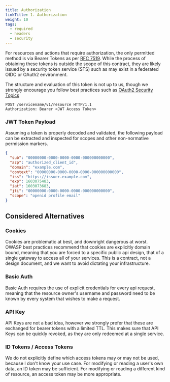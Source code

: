 ```yaml
---
title: Authorization
linkTitle: 1. Authorization
weight: 10
tags:
  - required
  - headers
  - security
---
```


For resources and actions that require authorization, the only permitted method is via Bearer Tokens as per
[RFC 7519](https://www.rfc-editor.org/info/rfc7519). While the process of obtaining these tokens is outside the
scope of this contract, they are likely issued by a security token service (STS) such as may exist in a federated OIDC
or OAuth2 environment.

The structure and evaluation of this token is not up to us, though we strongly encourage you follow best
practices such as [OAuth2 Security Topics](https://datatracker.ietf.org/doc/draft-ietf-oauth-security-topics/)

```http request
POST /servicename/v1/resource HTTP/1.1
Authorization: Bearer <JWT Access Token>
```

### JWT Token Payload

Assuming a token is properly decoded and validated, the following payload can be extracted and inspected for
scopes and other non-normative permission markers.

```json
{
  "sub": "00000000-0000-0000-0000-000000000000",
  "azp": "authorized_client_id",
  "domain": "example.com",
  "context": "00000000-0000-0000-0000-000000000000",
  "iss": "https://issuer.example.com",
  "exp": 1603075483,
  "iat": 1603073683,
  "jti": "00000000-0000-0000-0000-000000000000",
  "scope": "openid profile email"
}
```

## Considered Alternatives

### Cookies

Cookies are problematic at best, and downright dangerous at worst. OWASP best practices recommend
that cookies are explicitly domain bound, meaning that you are forced to a specific public api design, that of
a single gateway to access all of your services. This is a contract, not a design document, and we want to
avoid dictating your infrastructure.

### Basic Auth

Basic Auth requires the use of explicit credentials for every api request, meaning that the resource owner's
username and password need to be known by every system that wishes to make a request.

### API Key

API Keys are not a bad idea, however we strongly prefer that these are exchanged for bearer tokens with a limited
TTL. This makes sure that API Keys can be quickly revoked, as they are only redeemed at a single service.

### ID Tokens / Access Tokens

We do not explicitly define which access tokens may or may not be used, because I don't know your use case.
For modifying or reading a user's own data, an ID token may be sufficient. For modifying or reading a different
kind of resource, an access token may be more appropriate.